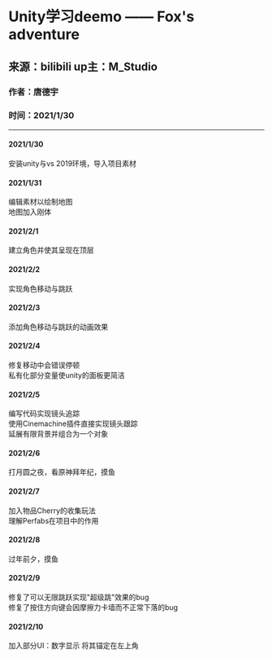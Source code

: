 # **Unity学习deemo —— Fox's adventure**
## 来源：bilibili up主：**M_Studio**
### 作者：**唐德宇**     
### 时间：2021/1/30
***
#### 2021/1/30  
安装unity与vs 2019环境，导入项目素材  
#### 2021/1/31
编辑素材以绘制地图  
地图加入刚体  
#### 2021/2/1
建立角色并使其呈现在顶层  
#### 2021/2/2
实现角色移动与跳跃  
#### 2021/2/3
添加角色移动与跳跃的动画效果
#### 2021/2/4
修复移动中会错误停顿  
私有化部分变量使unity的面板更简洁
#### 2021/2/5
编写代码实现镜头追踪  
使用Cinemachine插件直接实现镜头跟踪  
延展有限背景并组合为一个对象  
#### 2021/2/6
打月圆之夜，看原神拜年纪，摸鱼  
#### 2021/2/7
加入物品Cherry的收集玩法  
理解Perfabs在项目中的作用  
#### 2021/2/8
过年前夕，摸鱼  
#### 2021/2/9
修复了可以无限跳跃实现"超级跳"效果的bug  
修复了按住方向键会因摩擦力卡墙而不正常下落的bug  
#### 2021/2/10
加入部分UI：数字显示
将其锚定在左上角